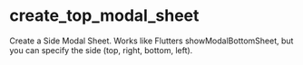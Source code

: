 # create_top_modal_sheet

Create a Side Modal Sheet. Works like Flutters showModalBottomSheet, but you can specify the side (top, right, bottom, left).
